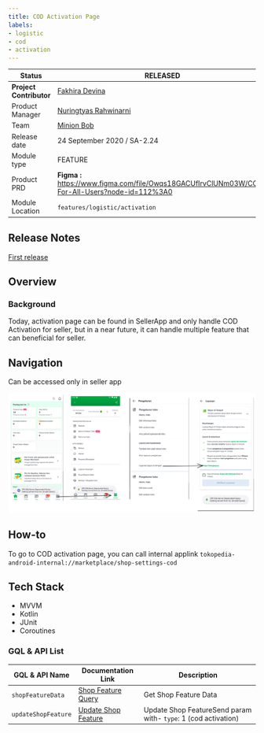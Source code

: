 ```yaml
---
title: COD Activation Page
labels:
- logistic
- cod
- activation
---
```


<!--left header table-->
| **Status**              | <!--start status:GREEN-->RELEASED<!--end status-->                                                           |
|-------------------------|--------------------------------------------------------------------------------------------------------------|
| **Project Contributor** | [Fakhira Devina](https://tokopedia.atlassian.net/wiki/people/61077e53b704b40068e80a8e?ref=confluence)        |
| Product Manager         | [Nuringtyas Rahwinarni](https://tokopedia.atlassian.net/wiki/people/5f58b98ed2c77e0075ac9865?ref=confluence) |
| Team                    | [Minion Bob](https://tokopedia.atlassian.net/people/team/2373d8a6-1afc-4f2a-aa7a-63855c273051)               |
| Release date            | 24 September 2020 / <!--start status:GREY-->SA-2.24<!--end status-->                                         |
| Module type             | <!--start status:YELLOW-->FEATURE<!--end status-->                                                           |
| Product PRD             | **Figma :** <https://www.figma.com/file/Owqs18GACUfIrvClUNm03W/COD-For-All-Users?node-id=112%3A0>            |
| Module Location         | `features/logistic/activation`                                                                               |

<!--toc-->

## Release Notes

<!--start expand:24 September 2020 (SA-2.24)-->
[First release](https://tokopedia.atlassian.net/browse/AN-20018)
<!--end expand-->

## Overview

### Background

Today, activation page can be found in SellerApp and only handle COD Activation for seller, but in a near future, it can handle multiple feature that can beneficial for seller.

## Navigation

Can be accessed only in seller app

![](res/navigation.png)

## How-to

To go to COD activation page, you can call  internal applink `tokopedia-android-internal://marketplace/shop-settings-cod`

## Tech Stack

- MVVM
- Kotlin
- JUnit
- Coroutines

### GQL & API List



| **GQL & API Name** | **Documentation Link** | **Description** |
| --- | --- | --- |
| `shopFeatureData` | [Shop Feature Query](https://tokopedia.atlassian.net/wiki/spaces/MC/pages/622891217/Shop+Feature+Query)  | Get Shop Feature Data |
| `updateShopFeature` | [Update Shop Feature](https://tokopedia.atlassian.net/wiki/spaces/MC/pages/617913598/Update+Shop+Feature)  | Update Shop FeatureSend param with- `type`: 1 (cod activation)<br/> |